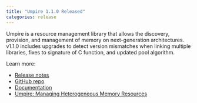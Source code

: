 ```yaml
---
title: "Umpire 1.1.0 Released"
categories: release
---
```


Umpire is a resource management library that allows the discovery, provision, and management of memory on next-generation architectures. v1.1.0 includes upgrades to detect version mismatches when linking multiple libraries, fixes to signature of C function, and updated pool algorithm.

Learn more:
- [Release notes](https://github.com/LLNL/Umpire/releases/tag/v1.1.0)
- [GitHub repo](https://github.com/LLNL/Umpire)
- [Documentation](https://umpire.readthedocs.io/en/develop/)
- [Umpire: Managing Heterogeneous Memory Resources](https://computing.llnl.gov/projects/umpire)
